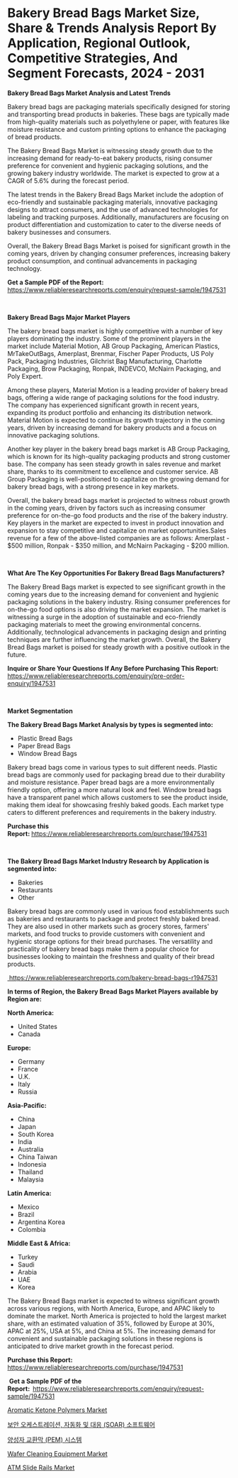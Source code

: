 <p><h1>Bakery Bread Bags Market Size, Share & Trends Analysis Report By Application, Regional Outlook, Competitive Strategies, And Segment Forecasts, 2024 - 2031</h1></p><p><strong>Bakery Bread Bags Market Analysis and Latest Trends</strong></p>
<p><p>Bakery bread bags are packaging materials specifically designed for storing and transporting bread products in bakeries. These bags are typically made from high-quality materials such as polyethylene or paper, with features like moisture resistance and custom printing options to enhance the packaging of bread products.</p><p>The Bakery Bread Bags Market is witnessing steady growth due to the increasing demand for ready-to-eat bakery products, rising consumer preference for convenient and hygienic packaging solutions, and the growing bakery industry worldwide. The market is expected to grow at a CAGR of 5.6% during the forecast period.</p><p>The latest trends in the Bakery Bread Bags Market include the adoption of eco-friendly and sustainable packaging materials, innovative packaging designs to attract consumers, and the use of advanced technologies for labeling and tracking purposes. Additionally, manufacturers are focusing on product differentiation and customization to cater to the diverse needs of bakery businesses and consumers.</p><p>Overall, the Bakery Bread Bags Market is poised for significant growth in the coming years, driven by changing consumer preferences, increasing bakery product consumption, and continual advancements in packaging technology.</p></p>
<p><strong>Get a Sample PDF of the Report:&nbsp;</strong> <a href="https://www.reliableresearchreports.com/enquiry/request-sample/1947531">https://www.reliableresearchreports.com/enquiry/request-sample/1947531</a></p>
<p>&nbsp;</p>
<p><strong>Bakery Bread Bags Major Market Players</strong></p>
<p><p>The bakery bread bags market is highly competitive with a number of key players dominating the industry. Some of the prominent players in the market include Material Motion, AB Group Packaging, American Plastics, MrTakeOutBags, Amerplast, Brenmar, Fischer Paper Products, US Poly Pack, Packaging Industries, Gilchrist Bag Manufacturing, Charlotte Packaging, Brow Packaging, Ronpak, INDEVCO, McNairn Packaging, and Poly Expert.</p><p>Among these players, Material Motion is a leading provider of bakery bread bags, offering a wide range of packaging solutions for the food industry. The company has experienced significant growth in recent years, expanding its product portfolio and enhancing its distribution network. Material Motion is expected to continue its growth trajectory in the coming years, driven by increasing demand for bakery products and a focus on innovative packaging solutions.</p><p>Another key player in the bakery bread bags market is AB Group Packaging, which is known for its high-quality packaging products and strong customer base. The company has seen steady growth in sales revenue and market share, thanks to its commitment to excellence and customer service. AB Group Packaging is well-positioned to capitalize on the growing demand for bakery bread bags, with a strong presence in key markets.</p><p>Overall, the bakery bread bags market is projected to witness robust growth in the coming years, driven by factors such as increasing consumer preference for on-the-go food products and the rise of the bakery industry. Key players in the market are expected to invest in product innovation and expansion to stay competitive and capitalize on market opportunities.Sales revenue for a few of the above-listed companies are as follows: Amerplast - $500 million, Ronpak - $350 million, and McNairn Packaging - $200 million.</p></p>
<p>&nbsp;</p>
<p><strong>What Are The Key Opportunities For Bakery Bread Bags Manufacturers?</strong></p>
<p><p>The Bakery Bread Bags market is expected to see significant growth in the coming years due to the increasing demand for convenient and hygienic packaging solutions in the bakery industry. Rising consumer preferences for on-the-go food options is also driving the market expansion. The market is witnessing a surge in the adoption of sustainable and eco-friendly packaging materials to meet the growing environmental concerns. Additionally, technological advancements in packaging design and printing techniques are further influencing the market growth. Overall, the Bakery Bread Bags market is poised for steady growth with a positive outlook in the future.</p></p>
<p><strong>Inquire or Share Your Questions If Any Before Purchasing This Report:</strong> <a href="https://www.reliableresearchreports.com/enquiry/pre-order-enquiry/1947531">https://www.reliableresearchreports.com/enquiry/pre-order-enquiry/1947531</a></p>
<p>&nbsp;</p>
<p><strong>Market Segmentation</strong></p>
<p><strong>The Bakery Bread Bags Market Analysis by types is segmented into:</strong></p>
<p><ul><li>Plastic Bread Bags</li><li>Paper Bread Bags</li><li>Window Bread Bags</li></ul></p>
<p><p>Bakery bread bags come in various types to suit different needs. Plastic bread bags are commonly used for packaging bread due to their durability and moisture resistance. Paper bread bags are a more environmentally friendly option, offering a more natural look and feel. Window bread bags have a transparent panel which allows customers to see the product inside, making them ideal for showcasing freshly baked goods. Each market type caters to different preferences and requirements in the bakery industry.</p></p>
<p><strong>Purchase this Report:&nbsp;</strong><a href="https://www.reliableresearchreports.com/purchase/1947531">https://www.reliableresearchreports.com/purchase/1947531</a></p>
<p>&nbsp;</p>
<p><strong>The Bakery Bread Bags Market Industry Research by Application is segmented into:</strong></p>
<p><ul><li>Bakeries</li><li>Restaurants</li><li>Other</li></ul></p>
<p><p>Bakery bread bags are commonly used in various food establishments such as bakeries and restaurants to package and protect freshly baked bread. They are also used in other markets such as grocery stores, farmers' markets, and food trucks to provide customers with convenient and hygienic storage options for their bread purchases. The versatility and practicality of bakery bread bags make them a popular choice for businesses looking to maintain the freshness and quality of their bread products.</p></p>
<p><a href="https://www.reliableresearchreports.com/bakery-bread-bags-r1947531">&nbsp;https://www.reliableresearchreports.com/bakery-bread-bags-r1947531</a></p>
<p><strong>In terms of Region, the Bakery Bread Bags Market Players available by Region are:</strong></p>
<p>
    <p> <strong> North America: </strong>
        <ul>
            <li>United States</li>
            <li>Canada</li>
        </ul>
        </p> 
    <p> <strong> Europe: </strong>
        <ul>
            <li>Germany</li>
            <li>France</li>
            <li>U.K.</li>
            <li>Italy</li>
            <li>Russia</li>
        </ul>
        </p> 
    <p> <strong> Asia-Pacific: </strong>
        <ul>
            <li>China</li>
            <li>Japan</li>
            <li>South Korea</li>
            <li>India</li>
            <li>Australia</li>
            <li>China Taiwan</li>
            <li>Indonesia</li>
            <li>Thailand</li>
            <li>Malaysia</li>
        </ul>
        </p> 
    <p> <strong> Latin America: </strong>
        <ul>
            <li>Mexico</li>
            <li>Brazil</li>
            <li>Argentina Korea</li>
            <li>Colombia</li>
        </ul>
        </p> 
    <p> <strong> Middle East & Africa: </strong>
        <ul>
            <li>Turkey</li>
            <li>Saudi</li>
            <li>Arabia</li>
            <li>UAE</li>
            <li>Korea</li>
        </ul>
    </p>
    </p>
<p><p>The Bakery Bread Bags market is expected to witness significant growth across various regions, with North America, Europe, and APAC likely to dominate the market. North America is projected to hold the largest market share, with an estimated valuation of 35%, followed by Europe at 30%, APAC at 25%, USA at 5%, and China at 5%. The increasing demand for convenient and sustainable packaging solutions in these regions is anticipated to drive market growth in the forecast period.</p></p>
<p><strong>Purchase this Report: </strong><a href="https://www.reliableresearchreports.com/purchase/1947531">https://www.reliableresearchreports.com/purchase/1947531</a></p>
<p>&nbsp;<strong>Get a Sample PDF of the Report:&nbsp;&nbsp;</strong><a href="https://www.reliableresearchreports.com/enquiry/request-sample/1947531">https://www.reliableresearchreports.com/enquiry/request-sample/1947531</a></p>
<p><strong></strong></p>
<p><p><a href="https://github.com/irjbaube82/Market-Research-Report-List-1/blob/main/aromatic-ketone-polymers-market.md">Aromatic Ketone Polymers Market</a></p><p><a href="https://github.com/TimmyMann6767/Market-Research-Report-List-2/blob/main/8333998147403.md">보안 오케스트레이션, 자동화 및 대응 (SOAR) 소프트웨어</a></p><p><a href="https://github.com/khytkeqagplkzqvh/Market-Research-Report-List-2/blob/main/1916080147402.md">양성자 교환막 (PEM) 시스템</a></p><p><a href="https://issuu.com/reportprime-2/docs/wafer-cleaning-equipment-market-size-2030.pptx">Wafer Cleaning Equipment Market</a></p><p><a href="https://github.com/abdillahsp58/Market-Research-Report-List-1/blob/main/atm-slide-rails-market.md">ATM Slide Rails Market</a></p></p>
